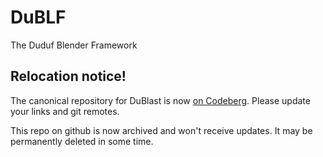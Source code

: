 # DuBLF
 The Duduf Blender Framework

## Relocation notice!

The canonical repository for DuBlast is now [on
Codeberg](https://codeberg.org/RxLaboratory/DuBLF). Please update your links
and git remotes.

This repo on github is now archived and won't receive updates. It may be permanently deleted in some time.
